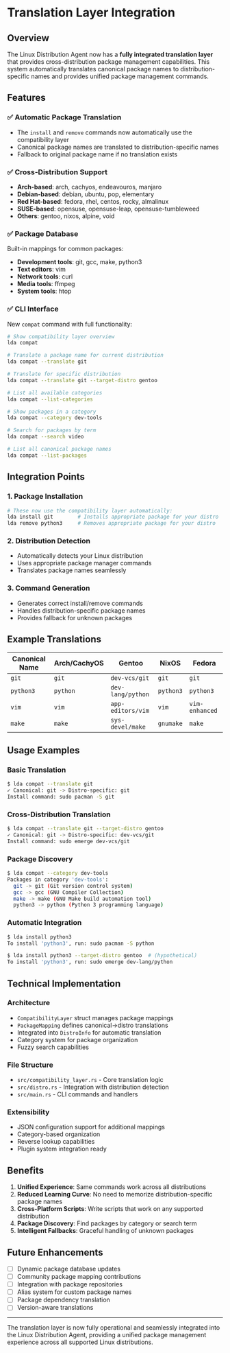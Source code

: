 # Translation Layer Integration

## Overview

The Linux Distribution Agent now has a **fully integrated translation layer** that provides cross-distribution package management capabilities. This system automatically translates canonical package names to distribution-specific names and provides unified package management commands.

## Features

### ✅ **Automatic Package Translation**
- The `install` and `remove` commands now automatically use the compatibility layer
- Canonical package names are translated to distribution-specific names
- Fallback to original package name if no translation exists

### ✅ **Cross-Distribution Support**
- **Arch-based**: arch, cachyos, endeavouros, manjaro
- **Debian-based**: debian, ubuntu, pop, elementary  
- **Red Hat-based**: fedora, rhel, centos, rocky, almalinux
- **SUSE-based**: opensuse, opensuse-leap, opensuse-tumbleweed
- **Others**: gentoo, nixos, alpine, void

### ✅ **Package Database**
Built-in mappings for common packages:
- **Development tools**: git, gcc, make, python3
- **Text editors**: vim
- **Network tools**: curl
- **Media tools**: ffmpeg
- **System tools**: htop

### ✅ **CLI Interface**
New `compat` command with full functionality:

```bash
# Show compatibility layer overview
lda compat

# Translate a package name for current distribution
lda compat --translate git

# Translate for specific distribution
lda compat --translate git --target-distro gentoo

# List all available categories
lda compat --list-categories

# Show packages in a category
lda compat --category dev-tools

# Search for packages by term
lda compat --search video

# List all canonical package names
lda compat --list-packages
```

## Integration Points

### 1. **Package Installation**
```bash
# These now use the compatibility layer automatically:
lda install git        # Installs appropriate package for your distro
lda remove python3     # Removes appropriate package for your distro
```

### 2. **Distribution Detection**
- Automatically detects your Linux distribution
- Uses appropriate package manager commands
- Translates package names seamlessly

### 3. **Command Generation**
- Generates correct install/remove commands
- Handles distribution-specific package names
- Provides fallback for unknown packages

## Example Translations

| Canonical Name | Arch/CachyOS | Gentoo | NixOS | Fedora |
|---------------|--------------|--------|-------|---------|
| `git` | `git` | `dev-vcs/git` | `git` | `git` |
| `python3` | `python` | `dev-lang/python` | `python3` | `python3` |
| `vim` | `vim` | `app-editors/vim` | `vim` | `vim-enhanced` |
| `make` | `make` | `sys-devel/make` | `gnumake` | `make` |

## Usage Examples

### Basic Translation
```bash
$ lda compat --translate git
✓ Canonical: git -> Distro-specific: git
Install command: sudo pacman -S git
```

### Cross-Distribution Translation
```bash
$ lda compat --translate git --target-distro gentoo
✓ Canonical: git -> Distro-specific: dev-vcs/git
Install command: sudo emerge dev-vcs/git
```

### Package Discovery
```bash
$ lda compat --category dev-tools
Packages in category 'dev-tools':
  git -> git (Git version control system)
  gcc -> gcc (GNU Compiler Collection)
  make -> make (GNU Make build automation tool)
  python3 -> python (Python 3 programming language)
```

### Automatic Integration
```bash
$ lda install python3
To install 'python3', run: sudo pacman -S python

$ lda install python3 --target-distro gentoo  # (hypothetical)
To install 'python3', run: sudo emerge dev-lang/python
```

## Technical Implementation

### Architecture
- `CompatibilityLayer` struct manages package mappings
- `PackageMapping` defines canonical->distro translations
- Integrated into `DistroInfo` for automatic translation
- Category system for package organization
- Fuzzy search capabilities

### File Structure
- `src/compatibility_layer.rs` - Core translation logic
- `src/distro.rs` - Integration with distribution detection
- `src/main.rs` - CLI commands and handlers

### Extensibility
- JSON configuration support for additional mappings
- Category-based organization
- Reverse lookup capabilities
- Plugin system integration ready

## Benefits

1. **Unified Experience**: Same commands work across all distributions
2. **Reduced Learning Curve**: No need to memorize distribution-specific package names
3. **Cross-Platform Scripts**: Write scripts that work on any supported distribution
4. **Package Discovery**: Find packages by category or search term
5. **Intelligent Fallbacks**: Graceful handling of unknown packages

## Future Enhancements

- [ ] Dynamic package database updates
- [ ] Community package mapping contributions
- [ ] Integration with package repositories
- [ ] Alias system for custom package names
- [ ] Package dependency translation
- [ ] Version-aware translations

---

The translation layer is now fully operational and seamlessly integrated into the Linux Distribution Agent, providing a unified package management experience across all supported Linux distributions.
